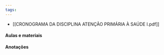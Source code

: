 ```yaml
---
tags:
---
```

- [[CRONOGRAMA DA DISCIPLINA ATENÇÃO PRIMÁRIA À SAÚDE I.pdf]]
#### Aulas e materiais 

#### Anotações